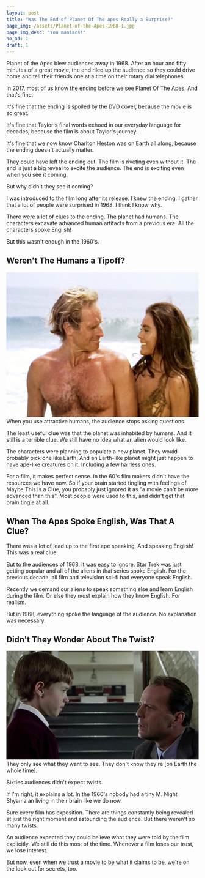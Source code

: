 ```yaml
---
layout: post
title: "Was The End of Planet Of The Apes Really a Surprise?"
page_img: /assets/Planet-of-the-Apes-1968-1.jpg
page_img_desc: "You maniacs!"
no_ad: 1
draft: 1
---
```


Planet of the Apes blew audiences away in 1968. After an hour and fifty minutes of a great movie, the end riled up the audience so they could drive home and tell their friends one at a time on their rotary dial telephones.

In 2017, most of us know the ending before we see Planet Of The Apes. And that's fine. 

It's fine that the ending is spoiled by the DVD cover, because the movie is so great. 

It's fine that Taylor's final words echoed in our everyday language for decades, because the film is about Taylor's journey. 

It's fine that we now know Charlton Heston was on Earth all along, because the ending doesn't actually matter.

They could have left the ending out. The film is riveting even without it. The end is just a big reveal to excite the audience. The end is exciting even when you see it coming.

But why didn't they see it coming?

I was introduced to the film long after its release. I knew the ending. I gather that a lot of people were surprised in 1968. I think I know why.

There were a lot of clues to the ending. The planet had humans. The characters excavate advanced human artifacts from a previous era. All the characters spoke English!

But this wasn't enough in the 1960's.

## Weren't The Humans a Tipoff?

<div class="illustration">
    <img src="/assets/nova_and_taylor.jpg" />
    When you use attractive humans, the audience stops asking questions.
</div>

The least useful clue was that the planet was inhabited by humans. And it still is a terrible clue. We still have no idea what an alien would look like. 

The characters were planning to populate a new planet. They would probably pick one like Earth. And an Earth-like planet might just happen to have ape-like creatures on it. Including a few hairless ones.

For a film, it makes perfect sense. In the 60's film makers didn't have the resources we have now. So if your brain started tingling with feelings of Maybe This Is a Clue, you probably just ignored it as "a movie can't be more advanced than this". Most people were used to this, and didn't get that brain tingle at all.

## When The Apes Spoke English, Was That A Clue?

There was a lot of lead up to the first ape speaking. And speaking English! This was a real clue.

But to the audiences of 1968, it was easy to ignore. Star Trek was just getting popular and all of the aliens in that series spoke English. For the previous decade, all film and television sci-fi had everyone speak English.

Recently we demand our aliens to speak something else and learn English during the film. Or else they must explain how they know English. For realism.

But in 1968, everything spoke the language of the audience. No explanation was necessary.

## Didn't They Wonder About The Twist?


<div class="illustration">
    <img src="/assets/twist.jpg" />
    They only see what they want to see. They don't know they're [on Earth the whole time].
</div>


Sixties audiences didn't expect twists.

If I'm right, it explains a lot. In the 1960's nobody had a tiny M. Night Shyamalan living in their brain like we do now.

Sure every film has exposition. There are things constantly being revealed at just the right moment and astounding the audience. But there weren't so many twists.

An audience expected they could believe what they were told by the film explicitly. We still do this most of the time. Whenever a film loses our trust, we lose interest.

But now, even when we trust a movie to be what it claims to be, we're on the look out for secrets, too.
